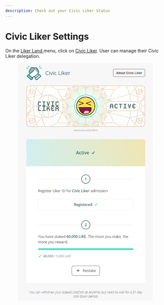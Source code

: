 ```yaml
---
description: Check out your Civic Liker Status
---
```


# Civic Liker Settings

On the [Liker Land ](https://liker.land/)menu, click on [Civic Liker](https://liker.land/civic). User can manage their Civic Liker delegation.

<figure><img src="../../.gitbook/assets/Civic Liker Setting-en.png" alt=""><figcaption></figcaption></figure>
